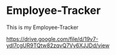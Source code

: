 # Employee-Tracker

This is my Employee-Tracker

https://drive.google.com/file/d/19v7-ydl7cgUR9TQtw82zqvQ7Vy6XJJDd/view